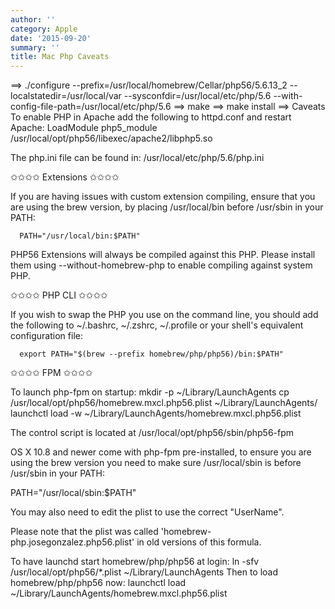 ```yaml
---
author: ''
category: Apple
date: '2015-09-20'
summary: ''
title: Mac Php Caveats
---
```

==> ./configure --prefix=/usr/local/homebrew/Cellar/php56/5.6.13_2 --localstatedir=/usr/local/var --sysconfdir=/usr/local/etc/php/5.6 --with-config-file-path=/usr/local/etc/php/5.6
==> make
==> make install
==> Caveats
To enable PHP in Apache add the following to httpd.conf and restart Apache:
    LoadModule php5_module    /usr/local/opt/php56/libexec/apache2/libphp5.so

The php.ini file can be found in:
    /usr/local/etc/php/5.6/php.ini

✩✩✩✩ Extensions ✩✩✩✩

If you are having issues with custom extension compiling, ensure that
you are using the brew version, by placing /usr/local/bin before /usr/sbin in your PATH:

      PATH="/usr/local/bin:$PATH"

PHP56 Extensions will always be compiled against this PHP. Please install them
using --without-homebrew-php to enable compiling against system PHP.

✩✩✩✩ PHP CLI ✩✩✩✩

If you wish to swap the PHP you use on the command line, you should add the following to ~/.bashrc,
~/.zshrc, ~/.profile or your shell's equivalent configuration file:

      export PATH="$(brew --prefix homebrew/php/php56)/bin:$PATH"

✩✩✩✩ FPM ✩✩✩✩

To launch php-fpm on startup:
    mkdir -p ~/Library/LaunchAgents
    cp /usr/local/opt/php56/homebrew.mxcl.php56.plist ~/Library/LaunchAgents/
    launchctl load -w ~/Library/LaunchAgents/homebrew.mxcl.php56.plist

The control script is located at /usr/local/opt/php56/sbin/php56-fpm

OS X 10.8 and newer come with php-fpm pre-installed, to ensure you are using the brew version you need to make sure /usr/local/sbin is before /usr/sbin in your PATH:

  PATH="/usr/local/sbin:$PATH"

You may also need to edit the plist to use the correct "UserName".

Please note that the plist was called 'homebrew-php.josegonzalez.php56.plist' in old versions
of this formula.

To have launchd start homebrew/php/php56 at login:
  ln -sfv /usr/local/opt/php56/*.plist ~/Library/LaunchAgents
Then to load homebrew/php/php56 now:
  launchctl load ~/Library/LaunchAgents/homebrew.mxcl.php56.plist
